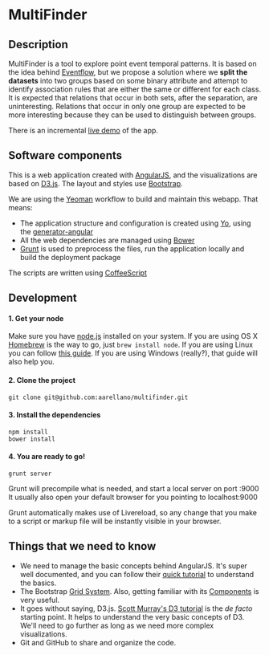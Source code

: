 MultiFinder
====

## Description

MultiFinder is a tool to explore point event temporal patterns. It is based on the idea behind [Eventflow][1], but we propose a solution where we **split the datasets** into two groups based on some binary attribute and attempt to identify association rules that are either the same or different for each class. It is expected that relations that occur in both sets, after the separation, are uninteresting. Relations that occur in only one group are expected to be more interesting because they can be used to distinguish between groups.

There is an incremental [live demo][18] of the app.

## Software components

This is a web application created with [AngularJS][2], and the visualizations are based on [D3.js][3]. The layout and styles use [Bootstrap][14].

We are using the [Yeoman][5] workflow to build and maintain this webapp. That means: 

* The application structure and configuration is created using [Yo][6], using the [generator-angular][7]
* All the web dependencies are managed using [Bower][4]
* [Grunt][8] is used to preprocess the files, run the application locally and build the deployment package

The scripts are written using [CoffeeScript][9]

## Development

#### 1. Get your node

Make sure you have [node.js][10] installed on your system. If you are using OS X [Homebrew][11] is the way to go, just `brew install node`. If you are using Linux you can follow [this guide][12]. If you are using Windows (really?), that guide will also help you.

#### 2. Clone the project

```
git clone git@github.com:aarellano/multifinder.git
```

#### 3. Install the dependencies

```
npm install
bower install
```

#### 4. You are ready to go!

```
grunt server
```

Grunt will precompile what is needed, and start a local server on port :9000 It usually also open your default browser for you pointing to localhost:9000

Grunt automatically makes use of Livereload, so any change that you make to a script or markup file will be instantly visible in your browser.

## Things that we need to know

* We need to manage the basic concepts behind AngularJS. It's super well documented, and you can follow their [quick tutorial][13] to understand the basics.
* The Bootstrap [Grid System][15]. Also, getting familiar with its [Components][16] is very useful.
* It goes without saying, D3.js. [Scott Murray's D3 tutorial][17] is the _de facto_ starting point. It helps to understand the very basic concepts of D3. We'll need to go further as long as we need more complex visualizations.
* Git and GitHub to share and organize the code.



[1]: http://www.cs.umd.edu/hcil/eventflow/
[2]: http://angularjs.org/
[3]: http://d3js.org/
[4]: http://bower.io/
[5]: http://yeoman.io/
[6]: https://github.com/yeoman/yo
[7]: https://github.com/yeoman/generator-angular
[8]: http://gruntjs.com/
[9]: http://coffeescript.org/
[10]: http://nodejs.org/
[11]: http://brew.sh/
[12]: https://github.com/joyent/node/wiki/Installing-Node.js-via-package-manager
[13]: http://docs.angularjs.org/tutorial
[14]: http://getbootstrap.com/
[15]: http://getbootstrap.com/css/#grid
[16]: http://getbootstrap.com/components/
[17]: http://alignedleft.com/tutorials/d3/
[18]: http://multifinder.herokuapp.com
